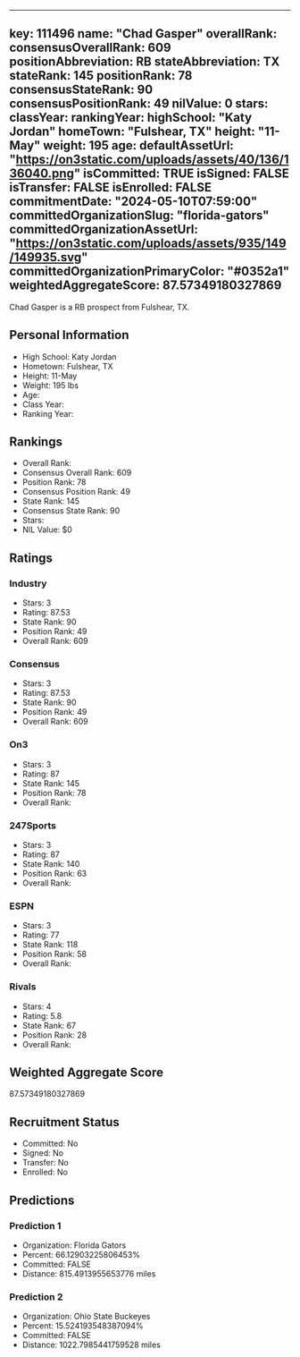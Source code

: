 ---
  key: 111496
  name: "Chad Gasper"
  overallRank: 
  consensusOverallRank: 609
  positionAbbreviation: RB
  stateAbbreviation: TX
  stateRank: 145
  positionRank: 78
  consensusStateRank: 90
  consensusPositionRank: 49
  nilValue: 0
  stars: 
  classYear: 
  rankingYear: 
  highSchool: "Katy Jordan"
  homeTown: "Fulshear, TX"
  height: "11-May"
  weight: 195
  age: 
  defaultAssetUrl: "https://on3static.com/uploads/assets/40/136/136040.png"
  isCommitted: TRUE
  isSigned: FALSE
  isTransfer: FALSE
  isEnrolled: FALSE
  commitmentDate: "2024-05-10T07:59:00"
  committedOrganizationSlug: "florida-gators"
  committedOrganizationAssetUrl: "https://on3static.com/uploads/assets/935/149/149935.svg"
  committedOrganizationPrimaryColor: "#0352a1"
  weightedAggregateScore: 87.57349180327869
  ---
  
  Chad Gasper is a RB prospect from Fulshear, TX.
  
  ## Personal Information
  - High School: Katy Jordan
  - Hometown: Fulshear, TX
  - Height: 11-May
  - Weight: 195 lbs
  - Age: 
  - Class Year: 
  - Ranking Year: 
  
  ## Rankings
  - Overall Rank: 
  - Consensus Overall Rank: 609
  - Position Rank: 78
  - Consensus Position Rank: 49
  - State Rank: 145
  - Consensus State Rank: 90
  - Stars: 
  - NIL Value: $0
  
  ## Ratings
  
  ### Industry
  - Stars: 3
  - Rating: 87.53
  - State Rank: 90
  - Position Rank: 49
  - Overall Rank: 609
  
  ### Consensus
  - Stars: 3
  - Rating: 87.53
  - State Rank: 90
  - Position Rank: 49
  - Overall Rank: 609
  
  ### On3
  - Stars: 3
  - Rating: 87
  - State Rank: 145
  - Position Rank: 78
  - Overall Rank: 
  
  ### 247Sports
  - Stars: 3
  - Rating: 87
  - State Rank: 140
  - Position Rank: 63
  - Overall Rank: 
  
  ### ESPN
  - Stars: 3
  - Rating: 77
  - State Rank: 118
  - Position Rank: 58
  - Overall Rank: 
  
  ### Rivals
  - Stars: 4
  - Rating: 5.8
  - State Rank: 67
  - Position Rank: 28
  - Overall Rank: 
  
  ## Weighted Aggregate Score
  87.57349180327869
  
  ## Recruitment Status
  - Committed: No
  - Signed: No
  - Transfer: No
  - Enrolled: No
  
  
  
  ## Predictions
  
  ### Prediction 1
  - Organization: Florida Gators
  - Percent: 66.12903225806453%
  - Committed: FALSE
  - Distance: 815.4913955653776 miles
  
  ### Prediction 2
  - Organization: Ohio State Buckeyes
  - Percent: 15.524193548387094%
  - Committed: FALSE
  - Distance: 1022.7985441759528 miles
  